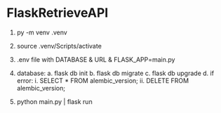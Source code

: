 # FlaskRetrieveAPI

1. py -m venv .venv

2. source .venv/Scripts/activate

3. .env file with DATABASE & URL & FLASK_APP=main.py

4. database:
    a. flask db init
    b. flask db migrate
    c. flask db upgrade
    d. if error:
        i. SELECT * FROM alembic_version;
        ii. DELETE FROM alembic_version;

5. python main.py | flask run
